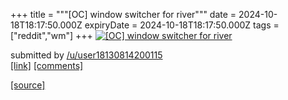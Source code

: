 +++
title = """[OC] window switcher for river"""
date = 2024-10-18T18:17:50.000Z
expiryDate = 2024-10-18T18:17:50.000Z
tags = ["reddit","wm"]
+++
[![[OC] window switcher for river](https://external-preview.redd.it/MnN1eWZtbXMza3ZkMZ2-aa5Q7G8Elf0yIl9HZP_EYHbW263fIbyWREKLKsSy.png?width=640&crop=smart&auto=webp&s=a78fd2f66a16c034fe315cdaf845e25734ac0f10 "[OC] window switcher for river")](https://www.reddit.com/r/unixporn/comments/1g6ow39/oc_window_switcher_for_river/)

submitted by [/u/user18130814200115](https://www.reddit.com/user/user18130814200115)  
[\[link\]](https://v.redd.it/nzw49hms3kvd1) [\[comments\]](https://www.reddit.com/r/unixporn/comments/1g6ow39/oc_window_switcher_for_river/)

[[source]](https://www.reddit.com/r/unixporn/comments/1g6ow39/oc_window_switcher_for_river/)
